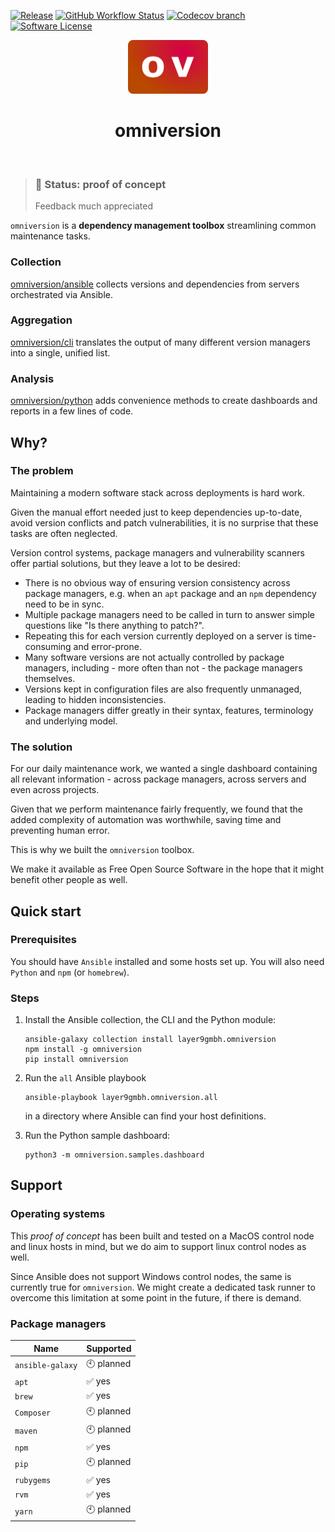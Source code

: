 [![Release](https://img.shields.io/github/v/release/omniversion/omniversion-cli.svg?style=for-the-badge)](https://github.com/omniversion/omniversion-cli/releases/latest)
[![GitHub Workflow Status](https://img.shields.io/github/workflow/status/omniversion/omniversion-cli/Upload%20code%20coverage?style=for-the-badge)](https://github.com/omniversion/omniversion-cli/actions?query=workflow%3A%22Upload%20code%20coverage%22)
[![Codecov branch](https://img.shields.io/codecov/c/github/omniversion/omniversion/main.svg?style=for-the-badge&token=X126WJ5IU4)](https://codecov.io/gh/omniversion/omniversion)
[![Software License](https://img.shields.io/badge/license-AGPL--3.0-green.svg?style=for-the-badge)](/LICENSE)


<!--suppress HtmlDeprecatedAttribute -->
<div align="center">
    <img src="docs/assets/omniversion.png" width="128" height="86" alt="omniversion logo" />
    <h1 align="center">omniversion</h1>
    <br />
</div>

> ### 🚧 **Status: proof of concept**
> Feedback much appreciated


`omniversion` is a **dependency management toolbox** streamlining common maintenance tasks.

### Collection
[omniversion/ansible](ansible) collects versions and dependencies from servers orchestrated via Ansible.

### Aggregation
[omniversion/cli](cli) translates the output of many different version managers into a single, unified list.

### Analysis
[omniversion/python](python) adds convenience methods to create dashboards and reports in a few lines of code.

## Why?

### The problem

Maintaining a modern software stack across deployments is hard work.

Given the manual effort needed just to keep dependencies up-to-date, avoid version conflicts and patch vulnerabilities, it is no surprise that these tasks are often neglected.

Version control systems, package managers and vulnerability scanners offer partial solutions, but they leave a lot to be desired:

* There is no obvious way of ensuring version consistency across package managers, e.g. when an `apt` package and an `npm` dependency need to be in sync.
* Multiple package managers need to be called in turn to answer simple questions like "Is there anything to patch?".
* Repeating this for each version currently deployed on a server is time-consuming and error-prone.
* Many software versions are not actually controlled by package managers, including - more often than not - the package managers themselves.
* Versions kept in configuration files are also frequently unmanaged, leading to hidden inconsistencies.
* Package managers differ greatly in their syntax, features, terminology and underlying model.

### The solution

For our daily maintenance work, we wanted a single dashboard containing all relevant information - across package managers, across servers and even across projects.

Given that we perform maintenance fairly frequently, we found that the added complexity of automation was worthwhile, saving time and preventing human error.

This is why we built the `omniversion` toolbox.

We make it available as Free Open Source Software in the hope that it might benefit other people as well.

## Quick start

### Prerequisites
You should have `Ansible` installed and some hosts set up. You will also need `Python` and `npm` (or `homebrew`).

### Steps

1. Install the Ansible collection, the CLI and the Python module:
    ```shell
    ansible-galaxy collection install layer9gmbh.omniversion
    npm install -g omniversion
    pip install omniversion
    ```


2. Run the `all` Ansible playbook
    ```shell
    ansible-playbook layer9gmbh.omniversion.all
    ```
    in a directory where Ansible can find your host definitions.


3. Run the Python sample dashboard:
    ```shell
    python3 -m omniversion.samples.dashboard
    ```

## Support

### Operating systems

This _proof of concept_ has been built and tested on a MacOS control node and linux hosts in mind, but we do aim to support linux control nodes as well.

Since Ansible does not support Windows control nodes, the same is currently true for `omniversion`. We might create a dedicated task runner to overcome this limitation at some point in the future, if there is demand.

### Package managers

| Name             | Supported    |
|------------------|--------------|
| `ansible-galaxy` | 🕙 planned   |
| `apt`            | ✅ yes        |
| `brew`           | ✅ yes        |
| `Composer`       | 🕙 planned   |
| `maven`          | 🕙 planned   |
| `npm`            | ✅ yes        |
| `pip`            | 🕙 planned   |
| `rubygems`       | ✅ yes        |
| `rvm`            | ✅ yes        |
| `yarn`           | 🕙 planned   |
